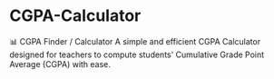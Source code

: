 # CGPA-Calculator
 📊 CGPA Finder / Calculator A simple and efficient CGPA Calculator designed for teachers to compute students' Cumulative Grade Point Average (CGPA) with ease.

